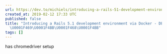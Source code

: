 ```yaml
---
url: https://dev.to/michiels/introducing-a-rails-51-development-environment-for-docker-9kl
created_at: 2019-02-12 17:33 UTC
published: false
title: "Introducing a Rails 5.1 development environment via Docker - DEV Community
  \U0001F469‍\U0001F4BB\U0001F468‍\U0001F4BB"
tags: []
---
```


has chromedriver setup

